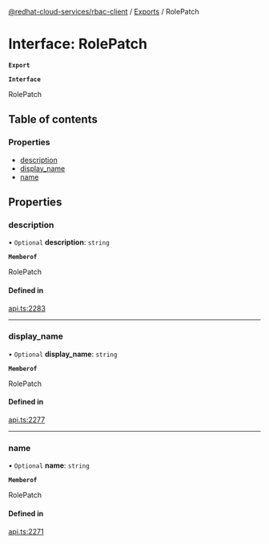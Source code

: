 [@redhat-cloud-services/rbac-client](../README.md) / [Exports](../modules.md) / RolePatch

# Interface: RolePatch

**`Export`**

**`Interface`**

RolePatch

## Table of contents

### Properties

- [description](RolePatch.md#description)
- [display\_name](RolePatch.md#display_name)
- [name](RolePatch.md#name)

## Properties

### description

• `Optional` **description**: `string`

**`Memberof`**

RolePatch

#### Defined in

[api.ts:2283](https://github.com/mkholjuraev/javascript-clients/blob/master/packages/rbac/api.ts#L2283)

___

### display\_name

• `Optional` **display\_name**: `string`

**`Memberof`**

RolePatch

#### Defined in

[api.ts:2277](https://github.com/mkholjuraev/javascript-clients/blob/master/packages/rbac/api.ts#L2277)

___

### name

• `Optional` **name**: `string`

**`Memberof`**

RolePatch

#### Defined in

[api.ts:2271](https://github.com/mkholjuraev/javascript-clients/blob/master/packages/rbac/api.ts#L2271)
